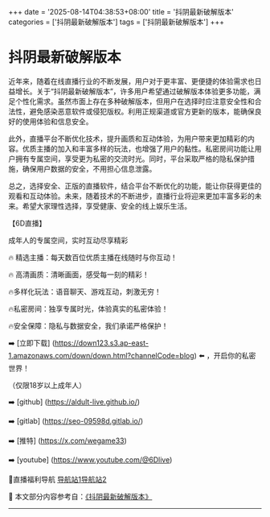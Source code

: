 +++
date = '2025-08-14T04:38:53+08:00'
title = '抖阴最新破解版本'
categories = ['抖阴最新破解版本']
tags = ['抖阴最新破解版本']
+++

# 抖阴最新破解版本

近年来，随着在线直播行业的不断发展，用户对于更丰富、更便捷的体验需求也日益增长。关于“抖阴最新破解版本”，许多用户希望通过破解版本体验更多功能，满足个性化需求。虽然市面上存在多种破解版本，但用户在选择时应注意安全性和合法性，避免感染恶意软件或侵犯版权。利用正规渠道或官方更新的版本，能确保良好的使用体验和信息安全。

此外，直播平台不断优化技术，提升画质和互动体验，为用户带来更加精彩的内容。优质主播的加入和丰富多样的玩法，也增强了用户的黏性。私密房间功能让用户拥有专属空间，享受更为私密的交流时光。同时，平台采取严格的隐私保护措施，确保用户数据的安全，不用担心信息泄露。

总之，选择安全、正版的直播软件，结合平台不断优化的功能，能让你获得更佳的观看和互动体验。未来，随着技术的不断进步，直播行业将迎来更加丰富多彩的未来。希望大家理性选择，享受健康、安全的线上娱乐生活。

【6D直播】

成年人的专属空间，实时互动尽享精彩

🔥 精选主播：每天数百位优质主播在线随时与你互动！

🔥 高清画质：清晰画面，感受每一刻的精彩！

🔥多样化玩法：语音聊天、游戏互动，刺激无穷！

🔥私密房间：独享专属时光，体验真实的私密体验！

🔥安全保障：隐私与数据安全，我们承诺严格保护！

➡️ [立即下载] (https://down123.s3.ap-east-1.amazonaws.com/down/down.html?channelCode=blog) ⬅️ ，开启你的私密世界！

（仅限18岁以上成年人）

➡️ [github] (https://aldult-live.github.io/)

➡️ [gitlab] (https://seo-09598d.gitlab.io/)

➡️ [推特] (https://x.com/wegame33)

➡️ [youtube] (https://www.youtube.com/@6Dlive)

🔞直播福利导航   [导航站1](https://webstack-86085a.gitlab.io/)[导航站2](https://onlygit123-2.github.io/)


📘 本文部分内容参考自：[《抖阴最新破解版本》](https://webstack-hugo-11.pages.dev/)

---
